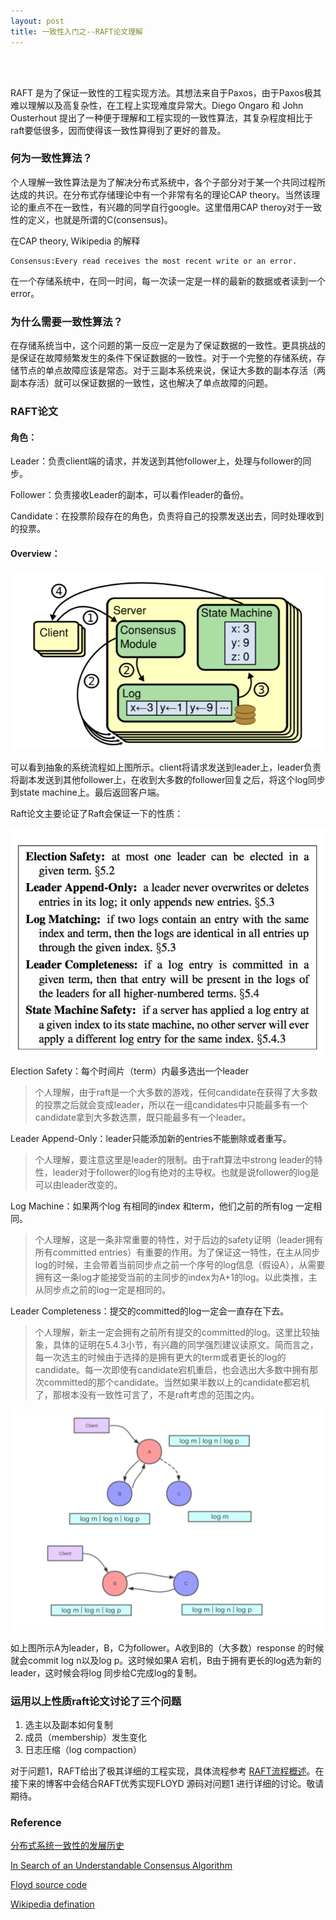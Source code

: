 ```yaml
---
layout: post
title: 一致性入门之--RAFT论文理解
---
```


<br>
<br>

RAFT 是为了保证一致性的工程实现方法。其想法来自于Paxos，由于Paxos极其难以理解以及高复杂性，在工程上实现难度异常大。Diego Ongaro 和 John Ousterhout 提出了一种便于理解和工程实现的一致性算法，其复杂程度相比于raft要低很多，因而使得该一致性算得到了更好的普及。

### 何为一致性算法？

个人理解一致性算法是为了解决分布式系统中，各个子部分对于某一个共同过程所达成的共识。在分布式存储理论中有一个非常有名的理论CAP theory。当然该理论的重点不在一致性，有兴趣的同学自行google。这里借用CAP theroy对于一致性的定义，也就是所谓的C(consensus)。

在CAP theory, Wikipedia 的解释

```
Consensus:Every read receives the most recent write or an error.
```

在一个存储系统中，在同一时间，每一次读一定是一样的最新的数据或者读到一个error。

### 为什么需要一致性算法？

在存储系统当中，这个问题的第一反应一定是为了保证数据的一致性。更具挑战的是保证在故障频繁发生的条件下保证数据的一致性。对于一个完整的存储系统，存储节点的单点故障应该是常态。对于三副本系统来说，保证大多数的副本存活（两副本存活）就可以保证数据的一致性，这也解决了单点故障的问题。

### RAFT论文

#### 角色：

Leader：负责client端的请求，并发送到其他follower上，处理与follower的同步。

Follower：负责接收Leader的副本，可以看作leader的备份。

Candidate：在投票阶段存在的角色，负责将自己的投票发送出去，同时处理收到的投票。

#### Overview：

![](/public/images/2018-05-03/replicated_state_machine.png)

可以看到抽象的系统流程如上图所示。client将请求发送到leader上，leader负责将副本发送到其他follower上，在收到大多数的follower回复之后，将这个log同步到state machine上。最后返回客户端。

Raft论文主要论证了Raft会保证一下的性质：

![](/public/images/2018-05-03/properties.png)

Election Safety：每个时间片（term）内最多选出一个leader

> 个人理解，由于raft是一个大多数的游戏，任何candidate在获得了大多数的投票之后就会变成leader，所以在一组candidates中只能最多有一个candidate拿到大多数选票，既只能最多有一个leader。


Leader Append-Only：leader只能添加新的entries不能删除或者重写。


> 个人理解，要注意这里是leader的限制。由于raft算法中strong leader的特性，leader对于follower的log有绝对的主导权。也就是说follower的log是可以由leader改变的。


Log Machine：如果两个log 有相同的index 和term，他们之前的所有log 一定相同。


> 个人理解，这是一条非常重要的特性，对于后边的safety证明（leader拥有所有committed entries）有重要的作用。为了保证这一特性，在主从同步log的时候，主会带着当前同步点之前一个序号的log信息（假设A），从需要拥有这一条log才能接受当前的主同步的index为A+1的log。以此类推，主从同步点之前的log一定是相同的。


Leader Completeness：提交的committed的log一定会一直存在下去。


> 个人理解，新主一定会拥有之前所有提交的committed的log。这里比较抽象，具体的证明在5.4.3小节，有兴趣的同学强烈建议读原文。简而言之，每一次选主的时候由于选择的是拥有更大的term或者更长的log的candidate。每一次即使有candidate宕机重启，也会选出大多数中拥有那次committed的那个candidate。当然如果半数以上的candidate都宕机了，那根本没有一致性可言了，不是raft考虑的范围之内。


![](/public/images/2018-05-03/safety.png)

如上图所示A为leader，B，C为follower。A收到B的（大多数）response 的时候就会commit log n以及log p。这时候如果A 宕机，B由于拥有更长的log选为新的leader，这时候会将log 同步给C完成log的复制。

### 运用以上性质raft论文讨论了三个问题

1. 选主以及副本如何复制
2. 成员（membership）发生变化
3. 日志压缩（log compaction）

对于问题1，RAFT给出了极其详细的工程实现，具体流程参考 [RAFT流程概述](https://whoiami.github.io/public/images/2018-05-03/raft_process.png)。在接下来的博客中会结合RAFT优秀实现FLOYD 源码对问题1 进行详细的讨论。敬请期待。



### Reference

[分布式系统一致性的发展历史](http://danielw.cn/history-of-distributed-systems-1)

[In Search of an Understandable Consensus Algorithm](https://web.stanford.edu/~ouster/cgi-bin/papers/raft-atc14)

[Floyd source code](https://github.com/PikaLabs/floyd)

[Wikipedia defination](https://en.wikipedia.org/wiki/Consensus_(computer_science))
